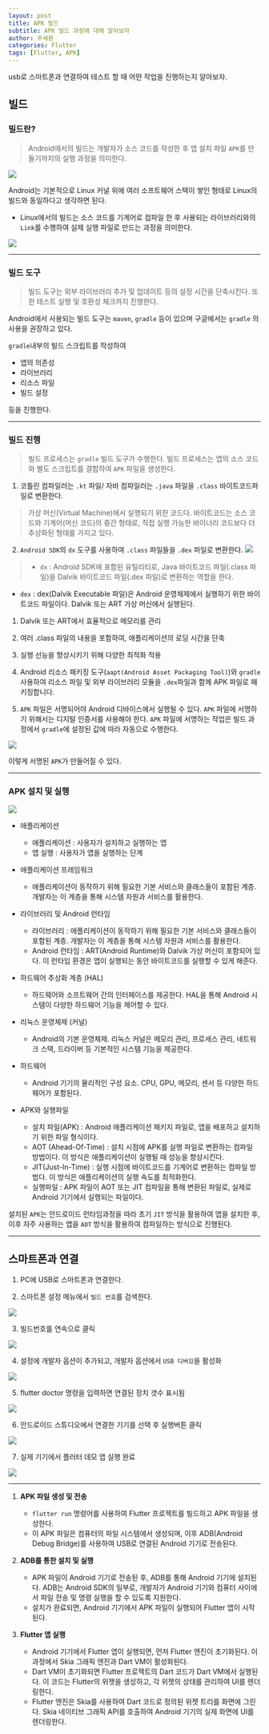 ```yaml
---
layout: post
title: APK 빌드
subtitle: APK 빌드 과정에 대해 알아보자
author: 주세환
categories: Flutter
tags: [Flutter, APK]
---
```

usb로 스마트폰과 연결하여 테스트 할 때 어떤 작업을 진행하는지 알아보자.

## 빌드

### 빌드란?

> Android에서의 빌드는 개발자가 소스 코드를 작성한 후 앱 설치 파일 `APK`를 만들기까지의 실행 과정을 의미한다.

![](https://velog.velcdn.com/images/nawhes_joo/post/48ad10a3-cee0-4a41-ae4a-b6a4dc289b24/image.png)


Android는 기본적으로 Linux 커널 위에 여러 소프트웨어 스택이 쌓인 형태로 Linux의 빌드와 동일하다고 생각하면 된다.

+ Linux에서의 빌드는 소스 코드를 기계어로 컴파일 한 후 사용되는 라이브러리와의 `Link`를 수행하여 실제 실행 파일로 만드는 과정을 의미한다.

![](https://velog.velcdn.com/images/nawhes_joo/post/710858a0-e342-47b4-9d9d-d3326254c3b1/image.png)


---

### 빌드 도구

> 빌드 도구는 외부 라이브러리 추가 및 업데이트 등의 설정 시간을 단축시킨다. 또한 테스트 실행 및 호환성 체크까지 진행한다.

Android에서 사용되는 빌드 도구는 `maven`, `gradle` 등이 있으며 구글에서는 `gradle` 의 사용을 권장하고 있다.

`gradle`내부의 빌드 스크립트를 작성하여

+ 앱의 의존성
+ 라이브러리
+ 리소스 파일
+ 빌드 설정

등을 진행한다.

---

### 빌드 진행

> 빌드 프로세스는 `gradle` 빌드 도구가 수행한다. 빌드 프로세스는 앱의 소스 코드와 별도 스크립트를 결합하여 `APK` 파일을 생성한다.

1. 코틀린 컴파일러는 `.kt` 파일/ 자바 컴파일러는 `.java` 파일을 `.class` 바이트코드파일로 변환한다.
  > 가상 머신(Virtual Machine)에서 실행되기 위한 코드다. 바이트코드는 소스 코드와 기계어(머신 코드)의 중간 형태로, 직접 실행 가능한 바이너리 코드보다 더 추상화된 형태를 가지고 있다.

2. `Android SDK`의 `dx` 도구를 사용하여 `.class` 파일들을 `.dex` 파일로 변환한다.
![](https://velog.velcdn.com/images/nawhes_joo/post/17ca3c56-1a4b-43a0-84ed-92eaab3defe9/image.png)
  > + `dx` : Android SDK에 포함된 유틸리티로, Java 바이트코드 파일(.class 파일)을 Dalvik 바이트코드 파일(.dex 파일)로 변환하는 역할을 한다.
  + `dex` : dex(Dalvik Executable 파일)은 Android 운영체제에서 실행하기 위한 바이트코드 파일이다. Dalvik 또는 ART 가상 머신에서 실행된다.
   1. Dalvik 또는 ART에서 효율적으로 메모리를 관리
   2. 여러 .class 파일의 내용을 포함하여, 애플리케이션의 로딩 시간을 단축
   3. 실행 선능을 향상시키기 위해 다양한 최적화 적용


3. Android 리소스 패키징 도구(`aapt(Android Asset Packaging Tool)`)와 `gradle` 사용하여 리소스 파일 및 외부 라이브러리 모듈을 `.dex`파일과 함께 APK 파일로 패키징합니다.

4. `APK` 파일은 서명되어야 Android 디바이스에서 실행될 수 있다. `APK` 파일에 서명하기 위해서는 디지털 인증서를 사용해야 한다. `APK` 파일에 서명하는 작업은 빌드 과정에서 `gradle`에 설정된 값에 따라 자동으로 수행한다.

![](https://velog.velcdn.com/images/nawhes_joo/post/1d395883-3f99-41ea-bd71-f8f8269c67a4/image.png)


이렇게 서명된 `APK`가 만들어질 수 있다.

---

### APK 설치 및 실행

![](https://velog.velcdn.com/images/nawhes_joo/post/ce58121b-63ae-4ac9-a022-8c1330021ec9/image.png)


+ 애플리케이션
  + 애플리케이션 : 사용자가 설치하고 실행하는 앱
  + 앱 실행 : 사용자가 앱을 실행하는 단계

+ 애플리케이션 프레임워크
  + 애플리케이션이 동작하기 위해 필요한 기본 서비스와 클래스들이 포함된 계층. 개발자는 이 계층을 통해 시스템 자원과 서비스를 활용한다.  

+ 라이브러리 및 Android 런타임
  + 라이브러리 : 애플리케이션이 동작하기 위해 필요한 기본 서비스와 클래스들이 포함된 계층. 개발자는 이 계층을 통해 시스템 자원과 서비스를 활용한다.  
  + Android 런타임 : ART(Android Runtime)와 Dalvik 가상 머신이 포함되어 있다. 이 런타임 환경은 앱이 실행되는 동안 바이트코드를 실행할 수 있게 해준다.

+ 하드웨어 추상화 계층 (HAL)  
  + 하드웨어와 소프트웨어 간의 인터페이스를 제공한다. HAL을 통해 Android 시스템이 다양한 하드웨어 기능을 제어할 수 있다.

+ 리눅스 운영체제 (커널)  
  + Android의 기본 운영체제. 리눅스 커널은 메모리 관리, 프로세스 관리, 네트워크 스택, 드라이버 등 기본적인 시스템 기능을 제공한다.

+ 하드웨어
  + Android 기기의 물리적인 구성 요소. CPU, GPU, 메모리, 센서 등 다양한 하드웨어가 포함된다.  

+ APK와 실행파일
  + 설치 파일(APK) : Android 애플리케이션 패키지 파일로, 앱을 배포하고 설치하기 위한 파일 형식이다.
  + AOT (Ahead-Of-Time) : 설치 시점에 APK를 실행 파일로 변환하는 컴파일 방법이다. 이 방식은 애플리케이션이 실행될 때 성능을 향상시킨다.
  + JIT(Just-In-Time) : 실행 시점에 바이트코드를 기계어로 변환하는 컴파일 방법다. 이 방식은 애플리케이션의 실행 속도를 최적화한다.
  + 실행파일 : APK 파일이 AOT 또는 JIT 컴파일을 통해 변환된 파일로, 실제로 Android 기기에서 실행되는 파일이다.

설치된 `APK`는 안드로이드 런타임과정을 따라 초기 `JIT` 방식을 활용하여 앱을 설치한 후, 이후 자주 사용하는 앱을 `AOT` 방식을 활용하여 컴파일하는 방식으로 진행된다.

---

## 스마트폰과 연결

1. PC에 USB로 스마트폰과 연결한다.

2. 스마트폰 설정 메뉴에서 `빌드 번호`를 검색한다.

![](https://velog.velcdn.com/images/nawhes_joo/post/46fe2792-49af-4c56-bd2c-741361d1441c/image.png)


3. 빌드번호를 연속으로 클릭

![](https://velog.velcdn.com/images/nawhes_joo/post/8b8a6c57-d819-49ca-bbf5-cf3f8088cd81/image.png)


4. 설정에 개발자 옵션이 추가되고, 개발자 옵션에서 `USB 디버깅`을 활성화

![](https://velog.velcdn.com/images/nawhes_joo/post/9d641d70-bb55-4fa2-b344-1879239e2190/image.png)


5. flutter doctor 명령을 입력하면 연결된 장치 갯수 표시됨

![](https://velog.velcdn.com/images/nawhes_joo/post/e43930de-5c2e-42dd-a6cd-c2c8288cc9b1/image.png)


6. 안드로이드 스튜디오에서 연결한 기기를 선택 후 실행버튼 클릭

![](https://velog.velcdn.com/images/nawhes_joo/post/cfb2e131-485c-4efa-8a4e-19053fb1a52c/image.png)



7. 실제 기기에서 플러터 데모 앱 실행 완료

![](https://velog.velcdn.com/images/nawhes_joo/post/aded83b1-90a0-4b8e-be03-240c00da08a3/image.png)


---

1. __APK 파일 생성 및 전송__
 
   + `flutter run` 명령어를 사용하여 Flutter 프로젝트를 빌드하고 APK 파일을 생성한다.
   + 이 APK 파일은 컴퓨터의 파일 시스템에서 생성되며, 이후 ADB(Android Debug Bridge)를 사용하여 USB로 연결된 Android 기기로 전송된다.
 
 2. __ADB를 통한 설치 및 실행__ 
	+ APK 파일이 Android 기기로 전송된 후, ADB를 통해 Android 기기에 설치된다. ADB는 Android SDK의 일부로, 개발자가 Android 기기와 컴퓨터 사이에서 파일 전송 및 명령 실행을 할 수 있도록 지원한다.
	+ 설치가 완료되면, Android 기기에서 APK 파일이 실행되어 Flutter 앱이 시작된다.

3. __Flutter 앱 실행__

	+ Android 기기에서 Flutter 앱이 실행되면, 먼저 Flutter 엔진이 초기화된다. 이 과정에서 Skia 그래픽 엔진과 Dart VM이 활성화된다.
	+ Dart VM이 초기화되면 Flutter 프로젝트의 Dart 코드가 Dart VM에서 실행된다. 이 코드는 Flutter의 위젯을 생성하고, 각 위젯의 상태를 관리하여 UI를 렌더링한다.
	+ Flutter 엔진은 Skia를 사용하여 Dart 코드로 정의된 위젯 트리를 화면에 그린다. Skia 네이티브 그래픽 API를 호출하여 Android 기기의 실제 화면에 UI를 렌더링한다.
